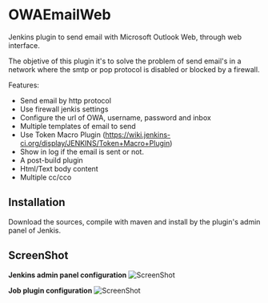 OWAEmailWeb
===========

Jenkins plugin to send email with Microsoft Outlook Web, through web interface.

The objetive of this plugin it's to solve the problem of send email's in a network where the smtp 
or pop protocol is disabled or blocked by a firewall.


Features:
* Send email by http protocol
* Use firewall jenkis settings
* Configure the url of OWA, username, password and inbox
* Multiple templates of email to send
* Use Token Macro Plugin (https://wiki.jenkins-ci.org/display/JENKINS/Token+Macro+Plugin)
* Show in log if the email is sent or not.
* A post-build plugin
* Html/Text body content
* Multiple cc/cco

Installation
-----------
Download the sources, compile with maven and install by the plugin's admin panel of Jenkis.


ScreenShot
-----------

<b>Jenkins admin panel configuration</b>
![ScreenShot](https://raw.github.com/cedillomarcos/owawebemail-plugin/master/screenshots/image01.png)


<b>Job plugin configuration</b>
![ScreenShot](https://raw.github.com/cedillomarcos/owawebemail-plugin/master/screenshots/image02.png)

